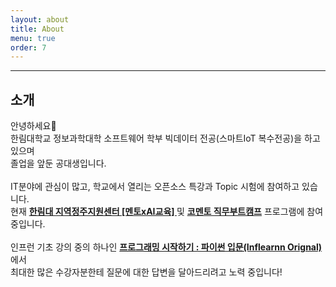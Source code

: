 ```yaml
---
layout: about
title: About
menu: true
order: 7
---
```


***
## 소개

안녕하세요👋 <br>
한림대학교 정보과학대학 소프트웨어 학부 빅데이터 전공(스마트IoT 복수전공)을 하고 있으며<br> 
졸업을 앞둔 공대생입니다.
<br>
<br>
IT분야에 관심이 많고, 학교에서 열리는 오픈소스 특강과 Topic 시험에 참여하고 있습니다.<br>
현재 <A href = "https://classum.notion.site/G-Stay-xAI-1-79d1c64eb0c04ae999667a44c09d1cfc"><b>한림대 지역정주지원센터 [멘토xAI교육] </b></A> 및 <A href="https://www.hallym.ac.kr/hallym_univ/sub05/cP3/sCP1?action=read&nttId=16328499&pageIndex=1&searchType=0&searchWrd=%EC%A7%81%EB%AC%B4%EB%B6%80%ED%8A%B8"><b>코멘토 직무부트캠프</b></A> 프로그램에 참여 중입니다.
<br>
<br>
인프런 기초 강의 중의 하나인 <A href="https://www.inflearn.com/course/%ED%94%84%EB%A1%9C%EA%B7%B8%EB%9E%98%EB%B0%8D-%ED%8C%8C%EC%9D%B4%EC%8D%AC-%EC%9E%85%EB%AC%B8-%EC%9D%B8%ED%94%84%EB%9F%B0-%EC%98%A4%EB%A6%AC%EC%A7%80%EB%84%90/"><b>프로그래밍 시작하기 : 파이썬 입문(Inflearnn Orignal)</b></A>에서<br>
최대한 많은 수강자분한테 질문에 대한 답변을 달아드리려고 노력 중입니다!
